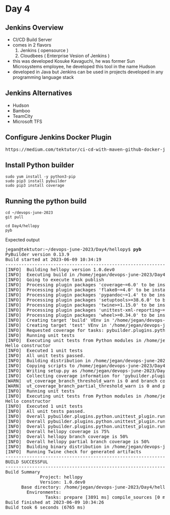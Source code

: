 # Day 4

## Jenkins Overview
- CI/CD Build Server
- comes in 2 flavors
  1. Jenkins ( opensource )
  2. Cloudbees ( Enterprise Vesion of Jenkins )
- this was developed Kosuke Kavaguchi, he was former Sun Microsystems employee, he developed this tool in the name Hudson
- developed in Java but Jenkins can be used in projects developed in any programming language stack

## Jenkins Alternatives
- Hudson
- Bamboo
- TeamCity
- Microsoft TFS

## Configure Jenkins Docker Plugin
<pre>
https://medium.com/tektutor/ci-cd-with-maven-github-docker-jenkins-aca28c252fec
</pre>

## Install Python builder
```
sudo yum install -y python3-pip
sudo pip3 install pybuilder
sudo pip3 install coverage
```

## Running the python build 
```
cd ~/devops-june-2023
git pull

cd Day4/hellopy
pyb
```

Expected output
<pre>
jegan@tektutor:~/devops-june-2023/Day4/hellopy$ <b>pyb</b>
PyBuilder version 0.13.9
Build started at 2023-06-09 10:34:19
------------------------------------------------------------
[INFO]  Building hellopy version 1.0.dev0
[INFO]  Executing build in /home/jegan/devops-june-2023/Day4/hellopy
[INFO]  Going to execute task publish
[INFO]  Processing plugin packages 'coverage~=6.0' to be installed with {'upgrade': True}
[INFO]  Processing plugin packages 'flake8~=4.0' to be installed with {'upgrade': True}
[INFO]  Processing plugin packages 'pypandoc~=1.4' to be installed with {'upgrade': True}
[INFO]  Processing plugin packages 'setuptools>=38.6.0' to be installed with {}
[INFO]  Processing plugin packages 'twine>=1.15.0' to be installed with {'upgrade': True}
[INFO]  Processing plugin packages 'unittest-xml-reporting~=3.0.4' to be installed with {'upgrade': True}
[INFO]  Processing plugin packages 'wheel>=0.34.0' to be installed with {}
[INFO]  Creating target 'build' VEnv in '/home/jegan/devops-june-2023/Day4/hellopy/target/venv/build/cpython-3.10.6.final.0'
[INFO]  Creating target 'test' VEnv in '/home/jegan/devops-june-2023/Day4/hellopy/target/venv/test/cpython-3.10.6.final.0'
[INFO]  Requested coverage for tasks: pybuilder.plugins.python.unittest_plugin:run_unit_tests
[INFO]  Running unit tests
[INFO]  Executing unit tests from Python modules in /home/jegan/devops-june-2023/Day4/hellopy/src/unittest/python
Hello constructor
[INFO]  Executed 1 unit tests
[INFO]  All unit tests passed.
[INFO]  Building distribution in /home/jegan/devops-june-2023/Day4/hellopy/target/dist/hellopy-1.0.dev0
[INFO]  Copying scripts to /home/jegan/devops-june-2023/Day4/hellopy/target/dist/hellopy-1.0.dev0/scripts
[INFO]  Writing setup.py as /home/jegan/devops-june-2023/Day4/hellopy/target/dist/hellopy-1.0.dev0/setup.py
[INFO]  Collecting coverage information for 'pybuilder.plugins.python.unittest_plugin:run_unit_tests'
[WARN]  ut_coverage_branch_threshold_warn is 0 and branch coverage will not be checked
[WARN]  ut_coverage_branch_partial_threshold_warn is 0 and partial branch coverage will not be checked
[INFO]  Running unit tests
[INFO]  Executing unit tests from Python modules in /home/jegan/devops-june-2023/Day4/hellopy/src/unittest/python
Hello constructor
[INFO]  Executed 1 unit tests
[INFO]  All unit tests passed.
[INFO]  Overall pybuilder.plugins.python.unittest_plugin.run_unit_tests coverage is 75%
[INFO]  Overall pybuilder.plugins.python.unittest_plugin.run_unit_tests branch coverage is 50%
[INFO]  Overall pybuilder.plugins.python.unittest_plugin.run_unit_tests partial branch coverage is 50%
[INFO]  Overall hellopy coverage is 75%
[INFO]  Overall hellopy branch coverage is 50%
[INFO]  Overall hellopy partial branch coverage is 50%
[INFO]  Building binary distribution in /home/jegan/devops-june-2023/Day4/hellopy/target/dist/hellopy-1.0.dev0
[INFO]  Running Twine check for generated artifacts
------------------------------------------------------------
BUILD SUCCESSFUL
------------------------------------------------------------
Build Summary
             Project: hellopy
             Version: 1.0.dev0
      Base directory: /home/jegan/devops-june-2023/Day4/hellopy
        Environments: 
               Tasks: prepare [3891 ms] compile_sources [0 ms] run_unit_tests [267 ms] package [4 ms] run_integration_tests [0 ms] verify [0 ms] coverage [382 ms] publish [1272 ms]
Build finished at 2023-06-09 10:34:26
Build took 6 seconds (6765 ms)
</pre>

